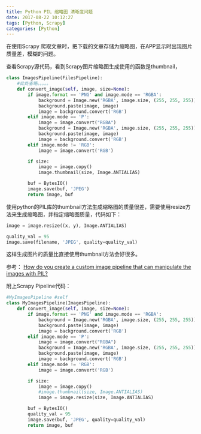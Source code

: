 ```yaml
---
title: Python PIL 缩略图 清晰度问题
date: 2017-08-22 10:12:27
tags: [Python, Scrapy]
categories: [Python]
---
```


在使用Scrapy 爬取文章时，把下载的文章存储为缩略图，在APP显示时出现图片质量差，模糊的问题。

查看Scrapy源代码，看到Scrapy图片缩略图生成使用的函数是thumbnail，

```Python
class ImagesPipeline(FilesPipeline):
    #此处省略。。。。。
    def convert_image(self, image, size=None):
        if image.format == 'PNG' and image.mode == 'RGBA':
            background = Image.new('RGBA', image.size, (255, 255, 255))
            background.paste(image, image)
            image = background.convert('RGB')
        elif image.mode == 'P':
            image = image.convert("RGBA")
            background = Image.new('RGBA', image.size, (255, 255, 255))
            background.paste(image, image)
            image = background.convert('RGB')
        elif image.mode != 'RGB':
            image = image.convert('RGB')

        if size:
            image = image.copy()
            image.thumbnail(size, Image.ANTIALIAS)

        buf = BytesIO()
        image.save(buf, 'JPEG')
        return image, buf
```

使用python的PIL库的thumbnail方法生成缩略图的质量很差，需要使用resize方法来生成缩略图，并指定缩略图质量，代码如下：

```Python
image = image.resize((x, y), Image.ANTIALIAS)

quality_val = 95
image.save(filename, 'JPEG', quality=quality_val)
```

这样生成图片的质量比直接使用thumbnail方法会好很多。

参考： [How do you create a custom image pipeline that can manipulate the images with PIL?](https://groups.google.com/forum/#!topic/scrapy-users/uPB6U4cOiz4)

附上Scrapy Pipeline代码：

```Python
#MyImagesPipeline #self
class MyImagesPipeline(ImagesPipeline):
    def convert_image(self, image, size=None):
        if image.format == 'PNG' and image.mode == 'RGBA':
            background = Image.new('RGBA', image.size, (255, 255, 255))
            background.paste(image, image)
            image = background.convert('RGB')
        elif image.mode == 'P':
            image = image.convert("RGBA")
            background = Image.new('RGBA', image.size, (255, 255, 255))
            background.paste(image, image)
            image = background.convert('RGB')
        elif image.mode != 'RGB':
            image = image.convert('RGB')

        if size:
            image = image.copy()
            #image.thumbnail(size, Image.ANTIALIAS)
            image = image.resize(size, Image.ANTIALIAS)

        buf = BytesIO()
        quality_val = 95
        image.save(buf, 'JPEG', quality=quality_val)
        return image, buf
```


